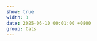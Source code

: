 ```yaml
---
show: true
width: 3
date: 2025-06-10 00:01:00 +0800
group: Cats
---
```

<div>
    <img data-src="{{ 'assets/images/cats/Xiaobai1.png' | relative_url }}" class="lazy w-100 rounded" src="{{ '/assets/images/empty_300x200.png' | relative_url }}" data-toggle="tooltip" data-placement="top" title="">
</div>

